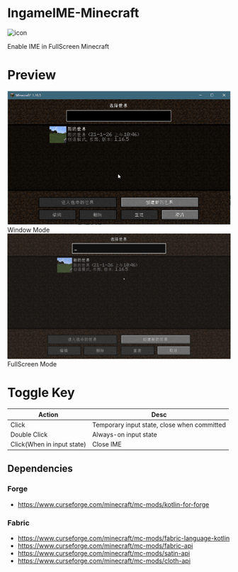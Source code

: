 # IngameIME-Minecraft
![icon](https://github.com/Windmill-City/IngameIME-Minecraft/raw/master/IngameIME-Icon.png)

Enable IME in FullScreen Minecraft
# Preview
![icon](https://github.com/Windmill-City/IngameIME-Minecraft/raw/master/Docs/WindowInput.gif)
Window Mode
![icon](https://github.com/Windmill-City/IngameIME-Minecraft/raw/master/Docs/FullScreenInput.gif)
FullScreen Mode
# Toggle Key
|Action|Desc|
|------|------------|
|Click|Temporary input state, close when committed|
|Double Click|Always-on input state|
|Click(When in input state)|Close IME|
## Dependencies
### Forge
- https://www.curseforge.com/minecraft/mc-mods/kotlin-for-forge
### Fabric
- https://www.curseforge.com/minecraft/mc-mods/fabric-language-kotlin
- https://www.curseforge.com/minecraft/mc-mods/fabric-api
- https://www.curseforge.com/minecraft/mc-mods/satin-api
- https://www.curseforge.com/minecraft/mc-mods/cloth-api
